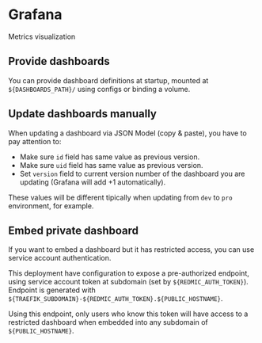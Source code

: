 # Grafana

Metrics visualization

## Provide dashboards

You can provide dashboard definitions at startup, mounted at `${DASHBOARDS_PATH}/` using configs or binding a volume.

## Update dashboards manually

When updating a dashboard via JSON Model (copy & paste), you have to pay attention to:

* Make sure `id` field has same value as previous version.
* Make sure `uid` field has same value as previous version.
* Set `version` field to current version number of the dashboard you are updating (Grafana will add +1 automatically).

These values will be different tipically when updating from `dev` to `pro` environment, for example.

## Embed private dashboard

If you want to embed a dashboard but it has restricted access, you can use service account authentication.

This deployment have configuration to expose a pre-authorized endpoint, using service account token at subdomain (set by `${REDMIC_AUTH_TOKEN}`). Endpoint is generated with `${TRAEFIK_SUBDOMAIN}-${REDMIC_AUTH_TOKEN}.${PUBLIC_HOSTNAME}`.

Using this endpoint, only users who know this token will have access to a restricted dashboard when embedded into any subdomain of `${PUBLIC_HOSTNAME}`.
